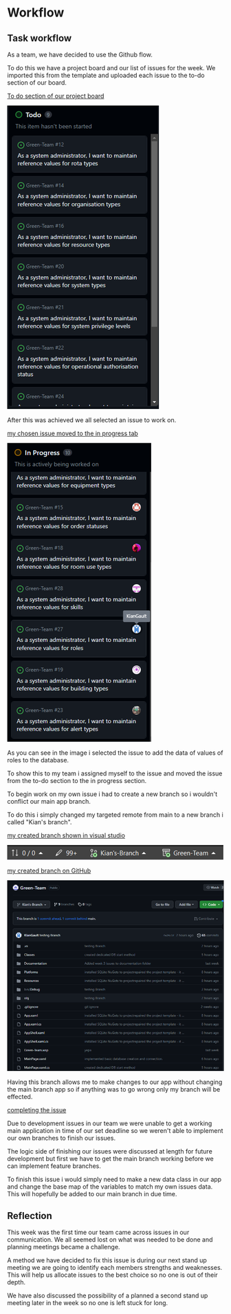 # Workflow 
## Task workflow

As a team, we have decided to use the Github flow. 

To do this we have a project board and our list of issues for the week. We imported this from the template and uploaded each issue
to the to-do section of our board. 

<ins> To do section of our project board <ins>

![Team Project Board to do list](images/Week_3_Images/project_board_to_do_section.png)

After this was achieved we all selected an issue to work on. 

<ins> my chosen issue moved to the in progress tab <ins>

![Team Project Board in progress list](images/Week_3_Images/selected_issue.png)

As you can see in the image i selected the issue to add the data of values of roles 
to the database. 

To show this to my team i assigned myself to the issue and moved the issue from 
the to-do section to the in progress section. 

To begin work on my own issue i had to create a new branch so i wouldn't conflict 
our main app branch. 

To do this i simply changed my targeted remote from main to a new branch i called
"Kian's branch". 

<ins> my created branch shown in visual studio <ins> 

![independant branch](images/Week_3_Images/own_branch.png)

<ins> my created branch on GitHub <ins> 

![Github Branch view](images/Week_3_Images/own_branch_Github.png)

Having this branch allows me to make changes to our app without changing the 
main branch app so if anything was to go wrong only my branch will be effected.

<ins> completing the issue <ins> 

Due to development issues in our team we were unable to get a working main 
application in time of our set deadline so we weren't able to implement our own
branches to finish our issues. 

The logic side of finishing our issues were discussed at length for future 
development but first we have to get the main branch working before we can 
implement feature branches. 

To finish this issue i would simply need to make a new data class in our app
and change the base map of the variables to match my own issues data. This 
will hopefully be added to our main branch in due time. 

## Reflection

This week was the first time our team came across issues in our communication. 
We all seemed lost on what was needed to be done and planning meetings became
a challenge. 

A method we have decided to fix this issue is during our next stand up meeting 
we are going to identify each members strengths and weaknesses. This will help 
us allocate issues to the best choice so no one is out of their depth. 

We have also discussed the possibility of a planned a second stand up meeting later 
in the week so no one is left stuck for long. 

